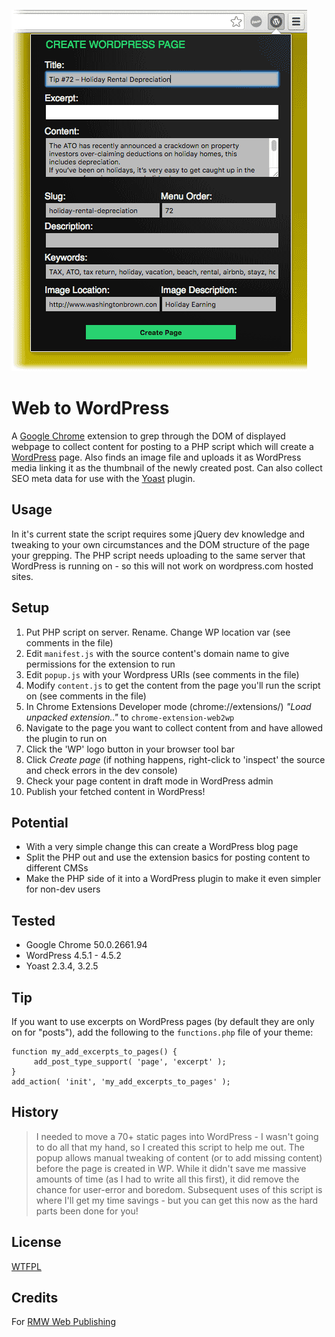 ![Google Chome Web 2 Wordpress Extension](screenshot.png)

# Web to WordPress

A [Google Chrome](https://www.google.com.au/chrome) extension to grep through the DOM of displayed webpage to collect content for posting to a PHP script which will create a [WordPress](https://wordpress.org/) page. Also finds an image file and uploads it as WordPress media linking it as the thumbnail of the newly created post. Can also collect SEO meta data for use with the [Yoast](https://yoast.com/) plugin.


## Usage

In it's current state the script requires some jQuery dev knowledge and tweaking to your own circumstances and the DOM structure of the page your grepping. The PHP script needs uploading to the same server that WordPress is running on - so this will not work on wordpress.com hosted sites.


## Setup

1. Put PHP script on server. Rename. Change WP location var (see comments in the file)
1. Edit `manifest.js` with the source content's domain name to give permissions for the extension to run
1. Edit `popup.js` with your Wordpress URIs (see comments in the file)
1. Modify `content.js` to get the content from the page you'll run the script on (see comments in the file)
1. In Chrome Extensions Developer mode (chrome://extensions/) _"Load unpacked extension.."_ to `chrome-extension-web2wp`
1. Navigate to the page you want to collect content from and have allowed the plugin to run on
1. Click the 'WP' logo button in your browser tool bar
1. Click *Create page* (if nothing happens, right-click to 'inspect' the source and check errors in the dev console)
1. Check your page content in draft mode in WordPress admin
1. Publish your fetched content in WordPress!

## Potential

* With a very simple change this can create a WordPress blog page
* Split the PHP out and use the extension basics for posting content to different CMSs
* Make the PHP side of it into a WordPress plugin to make it even simpler for non-dev users

## Tested

* Google Chrome 50.0.2661.94
* WordPress 4.5.1 - 4.5.2
* Yoast 2.3.4, 3.2.5

## Tip

If you want to use excerpts on WordPress pages (by default they are only on for "posts"), add the following to the `functions.php` file of your theme:

```
function my_add_excerpts_to_pages() {
     add_post_type_support( 'page', 'excerpt' );
}
add_action( 'init', 'my_add_excerpts_to_pages' );
```

## History

> I needed to move a 70+ static pages into WordPress - I wasn't going to do all that my hand, so I created this script to help me out. The popup allows manual tweaking of content (or to add missing content) before the page is created in WP. While it didn't save me massive amounts of time (as I had to write all this first), it did remove the chance for user-error and boredom. Subsequent uses of this script is where I'll get my time savings - but you can get this now as the hard parts been done for you!


## License

[WTFPL](http://www.wtfpl.net/)


## Credits

For [RMW Web Publishing](http://rwpublishing.net.au)
